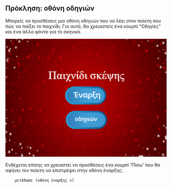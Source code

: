 ## Πρόκληση: οθόνη οδηγιών

Μπορείς να προσθέσεις μια οθόνη οδηγιών που να λέει στον παίκτη σου πώς να παίξει το παιχνίδι; Για αυτό, θα χρειαστείς ένα κουμπί "Οδηγίες" και ένα άλλο φόντο για το σκηνικό.

![στιγμιότυπο οθόνης](images/brain-instructions.png)

Ενδέχεται επίσης να χρειαστεί να προσθέσεις ένα κουμπί 'Πίσω' που θα αφήνει τον παίκτη να επιστρέψει στην οθόνη έναρξης.

```blocks3
    μετάδωσε (οθόνη έναρξης v)
```